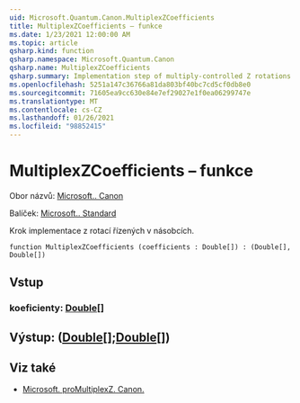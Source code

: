 ```yaml
---
uid: Microsoft.Quantum.Canon.MultiplexZCoefficients
title: MultiplexZCoefficients – funkce
ms.date: 1/23/2021 12:00:00 AM
ms.topic: article
qsharp.kind: function
qsharp.namespace: Microsoft.Quantum.Canon
qsharp.name: MultiplexZCoefficients
qsharp.summary: Implementation step of multiply-controlled Z rotations.
ms.openlocfilehash: 5251a147c36766a81da803bf40bc7cd5cf0db8e0
ms.sourcegitcommit: 71605ea9cc630e84e7ef29027e1f0ea06299747e
ms.translationtype: MT
ms.contentlocale: cs-CZ
ms.lasthandoff: 01/26/2021
ms.locfileid: "98852415"
---
```

# <a name="multiplexzcoefficients-function"></a>MultiplexZCoefficients – funkce

Obor názvů: [Microsoft.. Canon](xref:Microsoft.Quantum.Canon)

Balíček: [Microsoft.. Standard](https://nuget.org/packages/Microsoft.Quantum.Standard)


Krok implementace z rotací řízených v násobcích.

```qsharp
function MultiplexZCoefficients (coefficients : Double[]) : (Double[], Double[])
```


## <a name="input"></a>Vstup

### <a name="coefficients--double"></a>koeficienty: [Double](xref:microsoft.quantum.lang-ref.double)[]





## <a name="output--doubledouble"></a>Výstup: ([Double](xref:microsoft.quantum.lang-ref.double)[];[Double](xref:microsoft.quantum.lang-ref.double)[])



## <a name="see-also"></a>Viz také

- [Microsoft. proMultiplexZ. Canon.](xref:Microsoft.Quantum.Canon.MultiplexZ)